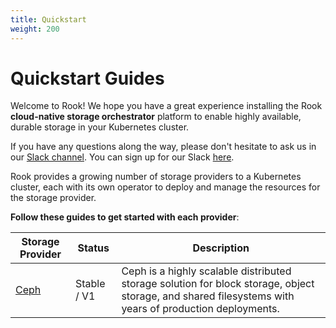 ```yaml
---
title: Quickstart
weight: 200
---
```


# Quickstart Guides

Welcome to Rook! We hope you have a great experience installing the Rook **cloud-native storage orchestrator** platform to enable highly available, durable storage
in your Kubernetes cluster.

If you have any questions along the way, please don't hesitate to ask us in our [Slack channel](https://rook-io.slack.com). You can sign up for our Slack [here](https://slack.rook.io).

Rook provides a growing number of storage providers to a Kubernetes cluster, each with its own operator to deploy and manage the resources for the storage provider.

**Follow these guides to get started with each provider**:

| Storage Provider           | Status      | Description                                                                                                                                            |
| -------------------------- | ----------- | ------------------------------------------------------------------------------------------------------------------------------------------------------ |
| [Ceph](ceph-quickstart.md) | Stable / V1 | Ceph is a highly scalable distributed storage solution for block storage, object storage, and shared filesystems with years of production deployments. |

